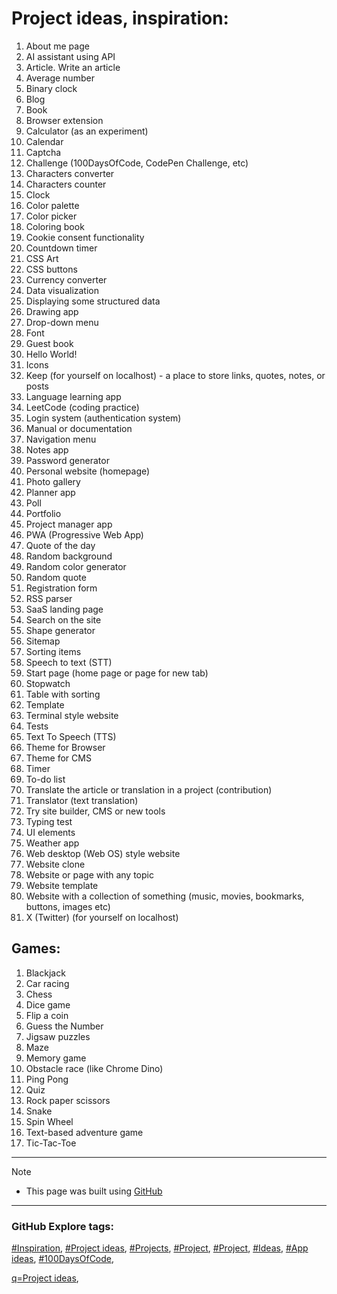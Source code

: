 <!-- Project ideas v.1.3.14 -->

# Project ideas, inspiration:

1. About me page
1. AI assistant using API
1. Article. Write an article
1. Average number
1. Binary clock
1. Blog
1. Book
1. Browser extension
1. Calculator (as an experiment)
1. Calendar
1. Captcha
1. Challenge (100DaysOfCode, CodePen Challenge, etc)
1. Characters converter
1. Characters counter
1. Clock
1. Color palette
1. Color picker
1. Coloring book
1. Cookie consent functionality
1. Countdown timer
1. CSS Art
1. CSS buttons
1. Currency converter <!-- https://github.com/anishaswain/Simple-JS-Projects# -->
1. Data visualization
1. Displaying some structured data
1. Drawing app
1. Drop-down menu
1. Font
1. Guest book
1. Hello World!
1. Icons
1. Keep (for yourself on localhost) - a place to store links, quotes, notes, or posts
1. Language learning app
1. LeetCode (coding practice)
1. Login system (authentication system)
1. Manual or documentation
1. Navigation menu
1. Notes app
1. Password generator
1. Personal website (homepage)
1. Photo gallery
1. Planner app
1. Poll
1. Portfolio
1. Project manager app <!-- (inspired by GitHub project https://github.com/projects# -->
1. PWA (Progressive Web App)
1. Quote of the day
1. Random background
1. Random color generator
1. Random quote
1. Registration form
1. RSS parser
1. SaaS landing page
1. Search on the site
1. Shape generator
1. Sitemap
1. Sorting items
1. Speech to text (STT)
1. Start page (home page or page for new tab)
1. Stopwatch
1. Table with sorting
1. Template
1. Terminal style website
1. Tests
1. Text To Speech (TTS)
1. Theme for Browser
1. Theme for CMS
1. Timer
1. To-do list
1. Translate the article or translation in a project (contribution)
1. Translator (text translation)
1. Try site builder, CMS or new tools
1. Typing test
1. UI elements
1. Weather app
1. Web desktop (Web OS) style website
1. Website clone
1. Website or page with any topic
1. Website template
1. Website with a collection of something (music, movies, bookmarks, buttons, images etc)
1. X (Twitter) (for yourself on localhost)

## Games:


1. Blackjack
1. Car racing
1. Chess
1. Dice game
1. Flip a coin <!-- (inspired by Google: flip a coin# -->
1. Guess the Number
1. Jigsaw puzzles
1. Maze
1. Memory game
1. Obstacle race (like Chrome Dino) 
1. Ping Pong
1. Quiz
1. Rock paper scissors
1. Snake
1. Spin Wheel
1. Text-based adventure game
1. Tic-Tac-Toe
   
  
---
  
> [!NOTE]
> - This page was built using [GitHub](https://github.com/)  
  
---
  
### GitHub Explore tags:  

[#Inspiration](https://github.com/topics/inspiration),
[#Project ideas](https://github.com/topics/project-ideas),
[#Projects](https://github.com/topics/projects),
[#Project](https://github.com/topics/project),
[#Project](https://github.com/topics/project),
[#Ideas](https://github.com/topics/ideas),
[#App ideas](https://github.com/topics/app-ideas),
[#100DaysOfCode](https://github.com/topics/100DaysOfCode),  

[q=Project ideas](https://github.com/search?q=project+ideas),





